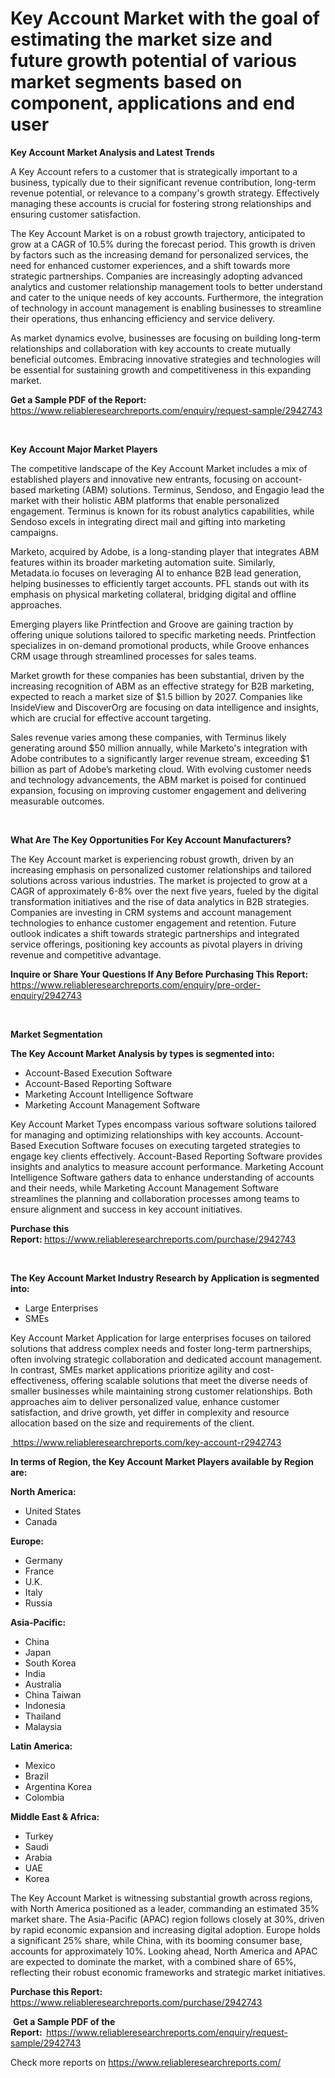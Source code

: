 <p><h1>Key Account Market with the goal of estimating the market size and future growth potential of various market segments based on component, applications and end user</h1></p><p><strong>Key Account Market Analysis and Latest Trends</strong></p>
<p><p>A Key Account refers to a customer that is strategically important to a business, typically due to their significant revenue contribution, long-term revenue potential, or relevance to a company's growth strategy. Effectively managing these accounts is crucial for fostering strong relationships and ensuring customer satisfaction. </p><p>The Key Account Market is on a robust growth trajectory, anticipated to grow at a CAGR of 10.5% during the forecast period. This growth is driven by factors such as the increasing demand for personalized services, the need for enhanced customer experiences, and a shift towards more strategic partnerships. Companies are increasingly adopting advanced analytics and customer relationship management tools to better understand and cater to the unique needs of key accounts. Furthermore, the integration of technology in account management is enabling businesses to streamline their operations, thus enhancing efficiency and service delivery. </p><p>As market dynamics evolve, businesses are focusing on building long-term relationships and collaboration with key accounts to create mutually beneficial outcomes. Embracing innovative strategies and technologies will be essential for sustaining growth and competitiveness in this expanding market.</p></p>
<p><strong>Get a Sample PDF of the Report:&nbsp;</strong> <a href="https://www.reliableresearchreports.com/enquiry/request-sample/2942743?utm_campaign=3190&utm_medium=2&utm_source=Github&utm_content=ia&utm_term=15032025&utm_id=key-account">https://www.reliableresearchreports.com/enquiry/request-sample/2942743</a></p>
<p>&nbsp;</p>
<p><strong>Key Account Major Market Players</strong></p>
<p><p>The competitive landscape of the Key Account Market includes a mix of established players and innovative new entrants, focusing on account-based marketing (ABM) solutions. Terminus, Sendoso, and Engagio lead the market with their holistic ABM platforms that enable personalized engagement. Terminus is known for its robust analytics capabilities, while Sendoso excels in integrating direct mail and gifting into marketing campaigns.</p><p>Marketo, acquired by Adobe, is a long-standing player that integrates ABM features within its broader marketing automation suite. Similarly, Metadata.io focuses on leveraging AI to enhance B2B lead generation, helping businesses to efficiently target accounts. PFL stands out with its emphasis on physical marketing collateral, bridging digital and offline approaches.</p><p>Emerging players like Printfection and Groove are gaining traction by offering unique solutions tailored to specific marketing needs. Printfection specializes in on-demand promotional products, while Groove enhances CRM usage through streamlined processes for sales teams.</p><p>Market growth for these companies has been substantial, driven by the increasing recognition of ABM as an effective strategy for B2B marketing, expected to reach a market size of $1.5 billion by 2027. Companies like InsideView and DiscoverOrg are focusing on data intelligence and insights, which are crucial for effective account targeting.</p><p>Sales revenue varies among these companies, with Terminus likely generating around $50 million annually, while Marketo's integration with Adobe contributes to a significantly larger revenue stream, exceeding $1 billion as part of Adobe’s marketing cloud. With evolving customer needs and technology advancements, the ABM market is poised for continued expansion, focusing on improving customer engagement and delivering measurable outcomes.</p></p>
<p>&nbsp;</p>
<p><strong>What Are The Key Opportunities For Key Account Manufacturers?</strong></p>
<p><p>The Key Account market is experiencing robust growth, driven by an increasing emphasis on personalized customer relationships and tailored solutions across various industries. The market is projected to grow at a CAGR of approximately 6-8% over the next five years, fueled by the digital transformation initiatives and the rise of data analytics in B2B strategies. Companies are investing in CRM systems and account management technologies to enhance customer engagement and retention. Future outlook indicates a shift towards strategic partnerships and integrated service offerings, positioning key accounts as pivotal players in driving revenue and competitive advantage.</p></p>
<p><strong>Inquire or Share Your Questions If Any Before Purchasing This Report:</strong> <a href="https://www.reliableresearchreports.com/enquiry/pre-order-enquiry/2942743?utm_campaign=3190&utm_medium=2&utm_source=Github&utm_content=ia&utm_term=15032025&utm_id=key-account">https://www.reliableresearchreports.com/enquiry/pre-order-enquiry/2942743</a></p>
<p>&nbsp;</p>
<p><strong>Market Segmentation</strong></p>
<p><strong>The Key Account Market Analysis by types is segmented into:</strong></p>
<p><ul><li>Account-Based Execution Software</li><li>Account-Based Reporting Software</li><li>Marketing Account Intelligence Software</li><li>Marketing Account Management Software</li></ul></p>
<p><p>Key Account Market Types encompass various software solutions tailored for managing and optimizing relationships with key accounts. Account-Based Execution Software focuses on executing targeted strategies to engage key clients effectively. Account-Based Reporting Software provides insights and analytics to measure account performance. Marketing Account Intelligence Software gathers data to enhance understanding of accounts and their needs, while Marketing Account Management Software streamlines the planning and collaboration processes among teams to ensure alignment and success in key account initiatives.</p></p>
<p><strong>Purchase this Report:&nbsp;</strong><a href="https://www.reliableresearchreports.com/purchase/2942743?utm_campaign=3190&utm_medium=2&utm_source=Github&utm_content=ia&utm_term=15032025&utm_id=key-account">https://www.reliableresearchreports.com/purchase/2942743</a></p>
<p>&nbsp;</p>
<p><strong>The Key Account Market Industry Research by Application is segmented into:</strong></p>
<p><ul><li>Large Enterprises</li><li>SMEs</li></ul></p>
<p><p>Key Account Market Application for large enterprises focuses on tailored solutions that address complex needs and foster long-term partnerships, often involving strategic collaboration and dedicated account management. In contrast, SMEs market applications prioritize agility and cost-effectiveness, offering scalable solutions that meet the diverse needs of smaller businesses while maintaining strong customer relationships. Both approaches aim to deliver personalized value, enhance customer satisfaction, and drive growth, yet differ in complexity and resource allocation based on the size and requirements of the client.</p></p>
<p><a href="https://www.reliableresearchreports.com/key-account-r2942743?utm_campaign=3190&utm_medium=2&utm_source=Github&utm_content=ia&utm_term=15032025&utm_id=key-account">&nbsp;https://www.reliableresearchreports.com/key-account-r2942743</a></p>
<p><strong>In terms of Region, the Key Account Market Players available by Region are:</strong></p>
<p>
    <p> <strong> North America: </strong>
        <ul>
            <li>United States</li>
            <li>Canada</li>
        </ul>
        </p> 
    <p> <strong> Europe: </strong>
        <ul>
            <li>Germany</li>
            <li>France</li>
            <li>U.K.</li>
            <li>Italy</li>
            <li>Russia</li>
        </ul>
        </p> 
    <p> <strong> Asia-Pacific: </strong>
        <ul>
            <li>China</li>
            <li>Japan</li>
            <li>South Korea</li>
            <li>India</li>
            <li>Australia</li>
            <li>China Taiwan</li>
            <li>Indonesia</li>
            <li>Thailand</li>
            <li>Malaysia</li>
        </ul>
        </p> 
    <p> <strong> Latin America: </strong>
        <ul>
            <li>Mexico</li>
            <li>Brazil</li>
            <li>Argentina Korea</li>
            <li>Colombia</li>
        </ul>
        </p> 
    <p> <strong> Middle East & Africa: </strong>
        <ul>
            <li>Turkey</li>
            <li>Saudi</li>
            <li>Arabia</li>
            <li>UAE</li>
            <li>Korea</li>
        </ul>
    </p>
    </p>
<p><p>The Key Account Market is witnessing substantial growth across regions, with North America positioned as a leader, commanding an estimated 35% market share. The Asia-Pacific (APAC) region follows closely at 30%, driven by rapid economic expansion and increasing digital adoption. Europe holds a significant 25% share, while China, with its booming consumer base, accounts for approximately 10%. Looking ahead, North America and APAC are expected to dominate the market, with a combined share of 65%, reflecting their robust economic frameworks and strategic market initiatives.</p></p>
<p><strong>Purchase this Report: </strong><a href="https://www.reliableresearchreports.com/purchase/2942743?utm_campaign=3190&utm_medium=2&utm_source=Github&utm_content=ia&utm_term=15032025&utm_id=key-account">https://www.reliableresearchreports.com/purchase/2942743</a></p>
<p>&nbsp;<strong>Get a Sample PDF of the Report:&nbsp;&nbsp;</strong><a href="https://www.reliableresearchreports.com/enquiry/request-sample/2942743?utm_campaign=3190&utm_medium=2&utm_source=Github&utm_content=ia&utm_term=15032025&utm_id=key-account">https://www.reliableresearchreports.com/enquiry/request-sample/2942743</a></p>
<p><strong></strong></p>
<p>Check more reports on <a href="https://www.reliableresearchreports.com/?utm_campaign=3190&utm_medium=2&utm_source=Github&utm_content=ia&utm_term=15032025&utm_id=key-account">https://www.reliableresearchreports.com/</a></p>